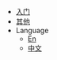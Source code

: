 - [入门](zh-cn/_navbar/get-started/introduction.md)
- [其他](zh-cn/_navbar/other/vscode-introduction.md)
- Language
  - [En](/)
  - [中文](/zh-cn/)
